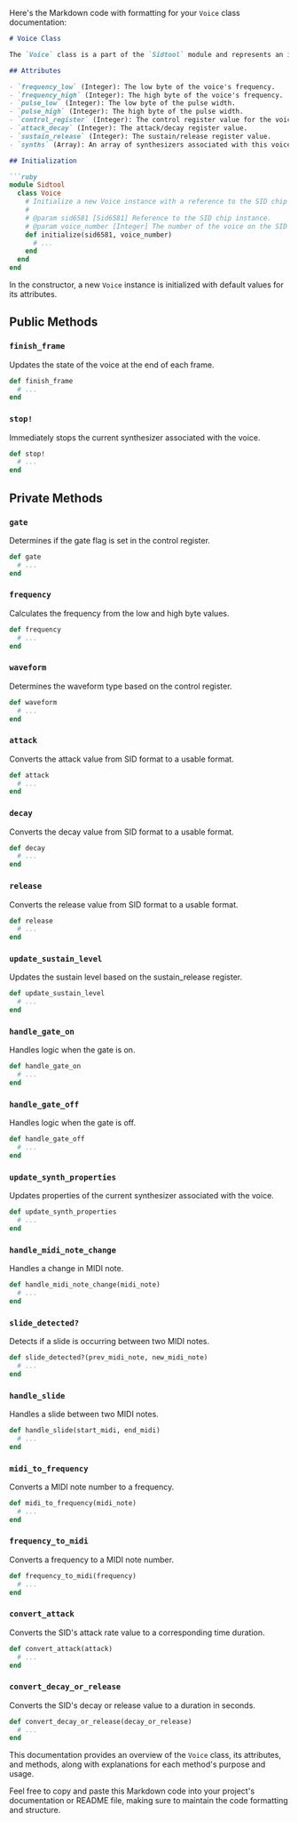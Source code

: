 Here's the Markdown code with formatting for your `Voice` class documentation:

```markdown
# Voice Class

The `Voice` class is a part of the `Sidtool` module and represents an individual voice on the MOS Technology 6581 SID (Sound Interface Device) chip. Each SID chip has three voices, and this class provides functionality for controlling and modulating the properties of a single voice.

## Attributes

- `frequency_low` (Integer): The low byte of the voice's frequency.
- `frequency_high` (Integer): The high byte of the voice's frequency.
- `pulse_low` (Integer): The low byte of the pulse width.
- `pulse_high` (Integer): The high byte of the pulse width.
- `control_register` (Integer): The control register value for the voice.
- `attack_decay` (Integer): The attack/decay register value.
- `sustain_release` (Integer): The sustain/release register value.
- `synths` (Array): An array of synthesizers associated with this voice.

## Initialization

```ruby
module Sidtool
  class Voice
    # Initialize a new Voice instance with a reference to the SID chip and its voice number.
    #
    # @param sid6581 [Sid6581] Reference to the SID chip instance.
    # @param voice_number [Integer] The number of the voice on the SID chip.
    def initialize(sid6581, voice_number)
      # ...
    end
  end
end
```

In the constructor, a new `Voice` instance is initialized with default values for its attributes.

## Public Methods

### `finish_frame`

Updates the state of the voice at the end of each frame.

```ruby
def finish_frame
  # ...
end
```

### `stop!`

Immediately stops the current synthesizer associated with the voice.

```ruby
def stop!
  # ...
end
```

## Private Methods

### `gate`

Determines if the gate flag is set in the control register.

```ruby
def gate
  # ...
end
```

### `frequency`

Calculates the frequency from the low and high byte values.

```ruby
def frequency
  # ...
end
```

### `waveform`

Determines the waveform type based on the control register.

```ruby
def waveform
  # ...
end
```

### `attack`

Converts the attack value from SID format to a usable format.

```ruby
def attack
  # ...
end
```

### `decay`

Converts the decay value from SID format to a usable format.

```ruby
def decay
  # ...
end
```

### `release`

Converts the release value from SID format to a usable format.

```ruby
def release
  # ...
end
```

### `update_sustain_level`

Updates the sustain level based on the sustain_release register.

```ruby
def update_sustain_level
  # ...
end
```

### `handle_gate_on`

Handles logic when the gate is on.

```ruby
def handle_gate_on
  # ...
end
```

### `handle_gate_off`

Handles logic when the gate is off.

```ruby
def handle_gate_off
  # ...
end
```

### `update_synth_properties`

Updates properties of the current synthesizer associated with the voice.

```ruby
def update_synth_properties
  # ...
end
```

### `handle_midi_note_change`

Handles a change in MIDI note.

```ruby
def handle_midi_note_change(midi_note)
  # ...
end
```

### `slide_detected?`

Detects if a slide is occurring between two MIDI notes.

```ruby
def slide_detected?(prev_midi_note, new_midi_note)
  # ...
end
```

### `handle_slide`

Handles a slide between two MIDI notes.

```ruby
def handle_slide(start_midi, end_midi)
  # ...
end
```

### `midi_to_frequency`

Converts a MIDI note number to a frequency.

```ruby
def midi_to_frequency(midi_note)
  # ...
end
```

### `frequency_to_midi`

Converts a frequency to a MIDI note number.

```ruby
def frequency_to_midi(frequency)
  # ...
end
```

### `convert_attack`

Converts the SID's attack rate value to a corresponding time duration.

```ruby
def convert_attack(attack)
  # ...
end
```

### `convert_decay_or_release`

Converts the SID's decay or release value to a duration in seconds.

```ruby
def convert_decay_or_release(decay_or_release)
  # ...
end
```

This documentation provides an overview of the `Voice` class, its attributes, and methods, along with explanations for each method's purpose and usage.

Feel free to copy and paste this Markdown code into your project's documentation or README file, making sure to maintain the code formatting and structure.
